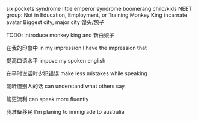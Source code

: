 six pockets syndrome
little emperor syndrome
boomerang child/kids
NEET group: Not in Education, Employment, or Training
Monkey King
incarnate 
avatar
Biggest city, major city
馒头/包子

TODO: introduce monkey king and 新白娘子

在我的印象中
in my impression
I have the impression that

提高口语水平
impove my spoken english

在平时说话时少犯错误
make less mistakes while speaking

能听懂别人的话
can understand what others say

能更流利 
can speak more fluently

我准备移民
I'm planing to immigrade to australia
<!--stackedit_data:
eyJoaXN0b3J5IjpbLTE2MjkzMDM3MTYsNTg0ODA4MjYxLC04MD
M0Mjk2MTAsLTkxMDMzNDUyN119
-->